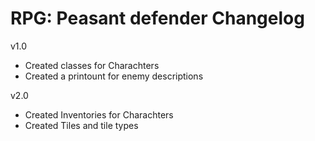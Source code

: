 # RPG: Peasant defender Changelog
v1.0
- Created classes for Charachters
- Created a printount for enemy descriptions

v2.0
- Created Inventories for Charachters
- Created Tiles and tile types
